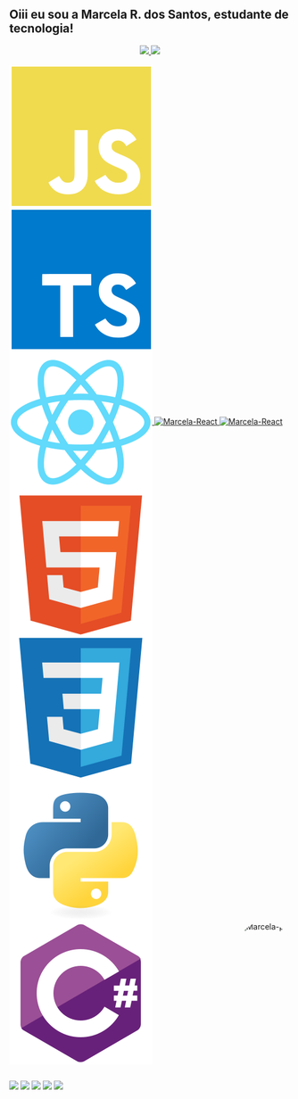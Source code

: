 ## Oiii eu sou a Marcela R. dos Santos, estudante de tecnologia!
<div align="center">
 <a href="https://github.com/marcelardossantos", >
 <img altura="100em" src="https://github-readme-stats.vercel.app/api?username=marcelardossantos&show_icons=true&theme=tokyonight&include_all_commits=true&count_private=true"/>
 <img altura="100em" src="https://github-readme-stats.vercel.app/api/top-langs/?username=marcelardossantos&layout=compact&langs_count=7&theme=tokyonight"/>
</div>
<div style="display: inline_block"><br>
 <img align="center" alt="Marcela-Js" altura="30" largura="40" src="https://raw.githubusercontent.com/devicons/devicon/master/icons/javascript/javascript-plain.svg">
 <img align="center" alt="Marcela-Ts" altura="30" largura="40" src="https://raw.githubusercontent.com/devicons/devicon/master/icons/typescript/typescript-plain.svg">
 <img align="center" alt="Marcela-React" altura="30" largura="40" src="https://raw.githubusercontent.com/devicons/devicon/master/icons/react/react-original.svg">
 <img src="center" alt="Marcela-React" altura="30" largura="40" src="https://cdn.jsdelivr.net/gh/devicons/devicon/icons/mysql/mysql-original-wordmark.svg" />
 <img src="center" alt="Marcela-React" altura="30" largura="40" src="https://cdn.jsdelivr.net/gh/devicons/devicon/icons/java/java-original-wordmark.svg" />
 <img align="center" alt="Marcela-HTML" altura="30" largura="40" src="https://raw.githubusercontent.com/devicons/devicon/master/icons/html5/html5-original.svg">
 <img align="center" alt="Marcela-CSS" altura="30" largura="40" src="https://raw.githubusercontent.com/devicons/devicon/master/icons/css3/css3-original.svg">
 <img align="center" alt="Marcela-Python" altura="30" largura="40" src="https://raw.githubusercontent.com/devicons/devicon/master/icons/python/python-original.svg">
 <img align="center" alt="Marcela-Csharp" altura="30" largura="40" src="https://raw.githubusercontent.com/devicons/devicon/master/icons/csharp/csharp-original.svg">
  <img align="right" alt="Marcela-pic" height="150" style="border-radius:50px;"  src="https://cdn.discordapp.com/attachments/816111682887221258/946421719474765824/download20220204113844.png">
</div>
  
##
 
<div> 
  
  <a href="https://instagram.com/marcelafrizza" target="_blank"><img src="https://img.shields.io/badge/-Instagram-%23E4405F?style=for-the-badge&logo=instagram&logoColor=white" target="_blank"></a>
 <a href="https://discord.gg/ Marcela Santos#1103" target="_blank"><img src="https://img.shields.io/badge/Discord-7289DA?style=for-the-badge&logo=discord&logoColor=white" target="_blank"></a> 
 <a href="https://discord.gg/ wagxzStdcR" target="_blank"><img src="https://img.shields.io/badge/Discord-7289DA?style=for-the-badge&logo=discord&logoColor=white" target="_blank"></a> 
  <a href = "mailto:contatomarcelarsantossi@gmail.com"><img src="https://img.shields.io/badge/-Gmail-%23333?style=for-the-badge&logo=gmail&logoColor=white" target="_blank"></a>
  <a href="https://www.linkedin.com/in/marcela-r-santos-45bba452" target="_blank"><img src="https://img.shields.io/badge/-LinkedIn-%230077B5?style=for-the-badge&logo=linkedin&logoColor=white" target="_blank"></a> 
  
 
</div>
